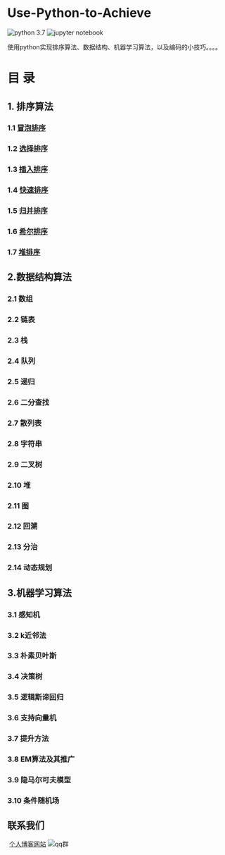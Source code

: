 # Use-Python-to-Achieve
![python 3.7][python 3.7] ![jupyter notebook][jupyter notebook]

使用python实现排序算法、数据结构、机器学习算法，以及编码的小技巧。。。。


# 目  录

## 1. 排序算法

### 	1.1 [冒泡排序](https://github.com/lb971216008/Use-Python-to-Achieve/blob/master/Sorting/bubble_sort.ipynb)

### 	1.2 [选择排序](https://github.com/lb971216008/Use-Python-to-Achieve/blob/master/Sorting/selection_sort.ipynb)

### 	1.3 [插入排序](https://github.com/lb971216008/Use-Python-to-Achieve/blob/master/Sorting/insertion_sort.ipynb)

### 	1.4 [快速排序](https://github.com/lb971216008/Use-Python-to-Achieve/blob/master/Sorting/quick_sort.ipynb)

### 	1.5 [归并排序](https://github.com/lb971216008/Use-Python-to-Achieve/blob/master/Sorting/merge_sort.ipynb)

###	 1.6 [希尔排序](https://github.com/lb971216008/Use-Python-to-Achieve/blob/master/Sorting/shell_sort.ipynb)

### 1.7 [堆排序](https://github.com/lb971216008/Use-Python-to-Achieve/blob/master/Sorting/heap_sort.ipynb)

## 2.数据结构算法

### 	2.1 数组

### 	2.2 链表

### 	2.3 栈

### 	2.4 队列

### 	2.5 递归

### 	2.6 二分查找

### 	2.7 散列表

### 	2.8 字符串

### 	2.9 二叉树

### 	2.10 堆

### 	2.11 图

### 	2.12 回溯

### 	2.13 分治

### 	2.14 动态规划



## 3.机器学习算法

### 	3.1 感知机

### 	3.2 k近邻法

### 	3.3 朴素贝叶斯

### 	3.4 决策树

### 	3.5 逻辑斯谛回归

### 	3.6 支持向量机

### 	3.7 提升方法

### 	3.8 EM算法及其推广

### 	3.9 隐马尔可夫模型

### 	3.10 条件随机场



## 联系我们

​	[个人博客网站](http://www.bling2.cn/) ![qq群][qq]

[python 3.7]:https://img.shields.io/badge/python%203.7-green.svg
[jupyter notebook]:https://img.shields.io/badge/jupyter%20notebook-critical.svg
[qq]:https://img.shields.io/badge/QQ%E7%BE%A4-674123879-blue.svg

